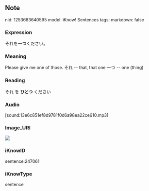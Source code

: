 ## Note
nid: 1253683640595
model: iKnow! Sentences
tags: 
markdown: false

### Expression
それを<b>一つ</b>ください。

### Meaning
Please give me one of those.
それ -- that, that one
一つ -- one (thing)

### Reading
それ を <b>ひとつ</b> ください

### Audio
[sound:13e6c851ef8d9781f0d6a98ea22ce610.mp3]

### Image_URI
<img src="5bc1eb1402a031d217529ad457f9f254.jpg">

### iKnowID
sentence:247061

### iKnowType
sentence
